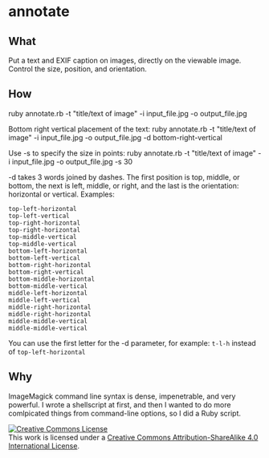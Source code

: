 annotate
========


What
----

Put a text and EXIF caption on images, directly on the viewable image. Control the size, position, and orientation.

How
---

ruby annotate.rb -t "title/text of image" -i input\_file.jpg -o output\_file.jpg

Bottom right vertical placement of the text:
ruby annotate.rb -t "title/text of image" -i input\_file.jpg -o output\_file.jpg -d bottom-right-vertical

Use -s to specify the size in points:
ruby annotate.rb -t "title/text of image" -i input\_file.jpg -o output\_file.jpg -s 30

-d takes 3 words joined by dashes. The first position is top, middle, or bottom, the next is left, middle, or right, and the last is the orientation: horizontal or vertical. Examples:

```
top-left-horizontal
top-left-vertical
top-right-horizontal
top-right-horizontal
top-middle-vertical
top-middle-vertical
bottom-left-horizontal
bottom-left-vertical
bottom-right-horizontal
bottom-right-vertical
bottom-middle-horizontal
bottom-middle-vertical
middle-left-horizontal
middle-left-vertical
middle-right-horizontal
middle-right-horizontal
middle-middle-vertical
middle-middle-vertical
```

You can use the first letter for the -d parameter, for example: `t-l-h` instead of `top-left-horizontal`


Why
---

ImageMagick command line syntax is dense, impenetrable, and very powerful. I
wrote a shellscript at first, and then I wanted to do more comlpicated things
from command-line options, so I did a Ruby script.


<a rel="license" href="http://creativecommons.org/licenses/by-sa/4.0/"><img alt="Creative Commons License" style="border-width:0" src="http://i.creativecommons.org/l/by-sa/4.0/88x31.png" /></a><br />This work is licensed under a <a rel="license" href="http://creativecommons.org/licenses/by-sa/4.0/">Creative Commons Attribution-ShareAlike 4.0 International License</a>.
